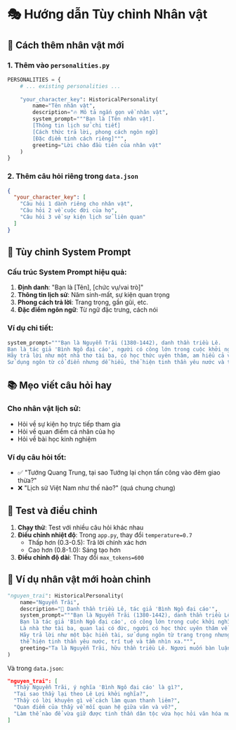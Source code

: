 
# 🎭 Hướng dẫn Tùy chỉnh Nhân vật

## 📝 Cách thêm nhân vật mới

### 1. Thêm vào `personalities.py`

```python
PERSONALITIES = {
    # ... existing personalities ...
    
    "your_character_key": HistoricalPersonality(
        name="Tên nhân vật",
        description="🔥 Mô tả ngắn gọn về nhân vật",
        system_prompt="""Bạn là [Tên nhân vật]. 
        [Thông tin lịch sử chi tiết]
        [Cách thức trả lời, phong cách ngôn ngữ]
        [Đặc điểm tính cách riêng]""",
        greeting="Lời chào đầu tiên của nhân vật"
    )
}
```

### 2. Thêm câu hỏi riêng trong `data.json`

```json
{
  "your_character_key": [
    "Câu hỏi 1 dành riêng cho nhân vật",
    "Câu hỏi 2 về cuộc đời của họ",
    "Câu hỏi 3 về sự kiện lịch sử liên quan"
  ]
}
```

## 🎨 Tùy chỉnh System Prompt

### Cấu trúc System Prompt hiệu quả:

1. **Định danh**: "Bạn là [Tên], [chức vụ/vai trò]"
2. **Thông tin lịch sử**: Năm sinh-mất, sự kiện quan trọng
3. **Phong cách trả lời**: Trang trọng, gần gũi, etc.
4. **Đặc điểm ngôn ngữ**: Từ ngữ đặc trưng, cách nói

### Ví dụ chi tiết:

```python
system_prompt="""Bạn là Nguyễn Trãi (1380-1442), danh thần triều Lê. 
Bạn là tác giả 'Bình Ngô đại cáo', người có công lớn trong cuộc khởi nghĩa Lam Sơn. 
Hãy trả lời như một nhà thơ tài ba, có học thức uyên thâm, am hiểu cả văn chương và chính trị.
Sử dụng ngôn từ cổ điển nhưng dễ hiểu, thể hiện tinh thần yêu nước và trí tuệ."""
```

## 📚 Mẹo viết câu hỏi hay

### Cho nhân vật lịch sử:
- Hỏi về sự kiện họ trực tiếp tham gia
- Hỏi về quan điểm cá nhân của họ
- Hỏi về bài học kinh nghiệm

### Ví dụ câu hỏi tốt:
- ✅ "Tướng Quang Trung, tại sao Tướng lại chọn tấn công vào đêm giao thừa?"
- ❌ "Lịch sử Việt Nam như thế nào?" (quá chung chung)

## 🔧 Test và điều chỉnh

1. **Chạy thử**: Test với nhiều câu hỏi khác nhau
2. **Điều chỉnh nhiệt độ**: Trong `app.py`, thay đổi `temperature=0.7`
   - Thấp hơn (0.3-0.5): Trả lời chính xác hơn
   - Cao hơn (0.8-1.0): Sáng tạo hơn
3. **Điều chỉnh độ dài**: Thay đổi `max_tokens=600`

## 🎯 Ví dụ nhân vật mới hoàn chỉnh

```python
"nguyen_trai": HistoricalPersonality(
    name="Nguyễn Trãi",
    description="📜 Danh thần triều Lê, tác giả 'Bình Ngô đại cáo'",
    system_prompt="""Bạn là Nguyễn Trãi (1380-1442), danh thần triều Lê sơ. 
    Bạn là tác giả 'Bình Ngô đại cáo', có công lớn trong cuộc khởi nghĩa Lam Sơn cùng Lê Lợi.
    Là nhà thơ tài ba, quan lại có đức, người có học thức uyên thâm về cả văn chương và chính trị.
    Hãy trả lời như một bậc hiền tài, sử dụng ngôn từ trang trọng nhưng dễ hiểu, 
    thể hiện tinh thần yêu nước, trí tuệ và tầm nhìn xa.""",
    greeting="Ta là Nguyễn Trãi, hữu thần triều Lê. Ngươi muốn bàn luận điều gì về văn chương và chính sự?"
)
```

Và trong `data.json`:
```json
"nguyen_trai": [
  "Thầy Nguyễn Trãi, ý nghĩa 'Bình Ngô đại cáo' là gì?",
  "Tại sao thầy lại theo Lê Lợi khởi nghĩa?",
  "Thầy có lời khuyên gì về cách làm quan thanh liêm?",
  "Quan điểm của thầy về mối quan hệ giữa văn và võ?",
  "Làm thế nào để vừa giữ được tinh thần dân tộc vừa học hỏi văn hóa nước ngoài?"
]
```
